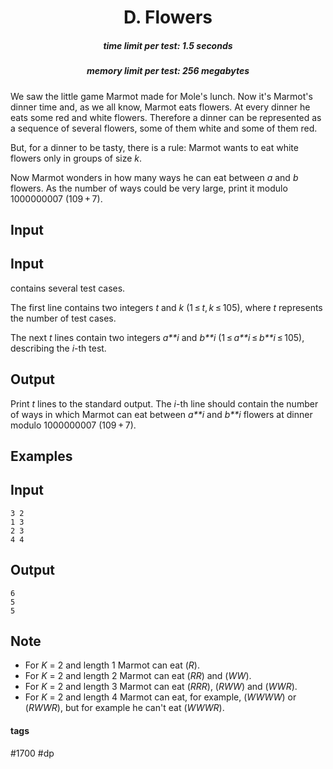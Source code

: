 <h1 style='text-align: center;'> D. Flowers</h1>

<h5 style='text-align: center;'>time limit per test: 1.5 seconds</h5>
<h5 style='text-align: center;'>memory limit per test: 256 megabytes</h5>

We saw the little game Marmot made for Mole's lunch. Now it's Marmot's dinner time and, as we all know, Marmot eats flowers. At every dinner he eats some red and white flowers. Therefore a dinner can be represented as a sequence of several flowers, some of them white and some of them red.

But, for a dinner to be tasty, there is a rule: Marmot wants to eat white flowers only in groups of size *k*.

Now Marmot wonders in how many ways he can eat between *a* and *b* flowers. As the number of ways could be very large, print it modulo 1000000007 (109 + 7).

## Input

## Input

 contains several test cases.

The first line contains two integers *t* and *k* (1 ≤ *t*, *k* ≤ 105), where *t* represents the number of test cases.

The next *t* lines contain two integers *a**i* and *b**i* (1 ≤ *a**i* ≤ *b**i* ≤ 105), describing the *i*-th test.

## Output

Print *t* lines to the standard output. The *i*-th line should contain the number of ways in which Marmot can eat between *a**i* and *b**i* flowers at dinner modulo 1000000007 (109 + 7).

## Examples

## Input


```
3 2  
1 3  
2 3  
4 4  

```
## Output


```
6  
5  
5  

```
## Note

* For *K* = 2 and length 1 Marmot can eat (*R*).
* For *K* = 2 and length 2 Marmot can eat (*RR*) and (*WW*).
* For *K* = 2 and length 3 Marmot can eat (*RRR*), (*RWW*) and (*WWR*).
* For *K* = 2 and length 4 Marmot can eat, for example, (*WWWW*) or (*RWWR*), but for example he can't eat (*WWWR*).


#### tags 

#1700 #dp 